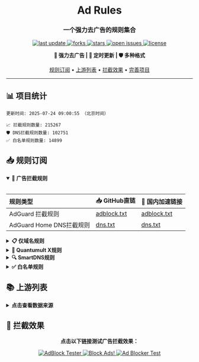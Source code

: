<div align="center">
<h1 align="center">Ad Rules</h1>
<h3 align="center">一个强力去广告的规则集合</h3>

<p align="center">
  <a href="https://github.com/trinitUnsalted/Ad_Rules">
    <img src="https://img.shields.io/github/last-commit/trinitUnsalted/Ad_Rules?style=flat-square&color=blue" alt="last update" />
  </a>
  <a href="https://github.com/trinitUnsalted/Ad_Rules">
    <img src="https://img.shields.io/github/forks/trinitUnsalted/Ad_Rules?style=flat-square&color=brightgreen" alt="forks" />
  </a>
  <a href="https://github.com/trinitUnsalted/Ad_Rules">
    <img src="https://img.shields.io/github/stars/trinitUnsalted/Ad_Rules?style=flat-square&color=yellow" alt="stars" />
  </a>
  <a href="https://github.com/trinitUnsalted/Ad_Rules/issues/">
    <img src="https://img.shields.io/github/issues/trinitUnsalted/Ad_Rules?style=flat-square&color=red" alt="open issues" />
  </a>
  <a href="https://github.com/trinitUnsalted/Ad_Rules">
    <img src="https://img.shields.io/github/license/trinitUnsalted/Ad_Rules?style=flat-square&color=9cf" alt="license" />
  </a>
</p>

<p align="center">
  <b>🚫 强力去广告 | 🔄 定时更新 | 🛡️ 多种格式</b>
</p>

<p align="center">
  <a href="#-规则订阅">规则订阅</a> •
  <a href="#-上游列表">上游列表</a> •
  <a href="#-拦截效果">拦截效果</a> •
  <a href="#-完善项目">完善项目</a>
</p>

---

</div>

## 📊 项目统计

```
更新时间: 2025-07-24 09:00:55 （北京时间） 

📈 拦截规则数量: 215267 
🛡️ DNS拦截规则数量: 102751 
✅ 白名单规则数量: 14899 
```

## 📥 规则订阅

<details open>
<summary><b>🚫 广告拦截规则</b></summary>
<br>

| 规则类型 | 📥 GitHub直链 | 🚀 国内加速链接 |
| :---- | :---- | :---- |
| AdGuard 拦截规则 | [adblock.txt](https://raw.githubusercontent.com/trinitUnsalted/Ad_Rules/refs/heads/master/data/rules/adblock.txt) | [adblock.txt](https://gh.061003.xyz/https://raw.githubusercontent.com/trinitUnsalted/Ad_Rules/refs/heads/master/data/rules/adblock.txt) |
| AdGuard Home DNS拦截规则 | [dns.txt](https://raw.githubusercontent.com/trinitUnsalted/Ad_Rules/refs/heads/master/data/rules/dns.txt) | [dns.txt](https://gh.061003.xyz/https://raw.githubusercontent.com/trinitUnsalted/Ad_Rules/refs/heads/master/data/rules/dns.txt) |

</details>

<details>
<summary><b>📋 仅域名规则</b></summary>
<br>

| 规则类型 | 📥 GitHub直链 | 🚀 国内加速链接 |
| :---- | :---- | :---- |
| 黑名单域名列表 | [ad-domain.txt](https://raw.githubusercontent.com/trinitUnsalted/Ad_Rules/refs/heads/master/data/rules/ad-domain.txt) | [ad-domain.txt](https://gh.061003.xyz/https://raw.githubusercontent.com/trinitUnsalted/Ad_Rules/refs/heads/master/data/rules/ad-domain.txt) |

</details>

<details>
<summary><b>📱 Quantumult X规则</b></summary>
<br>

| 规则类型 | 📥 GitHub直链 | 🚀 国内加速链接 |
| :---- | :---- | :---- |
| Quantumult X规则 | [qx.list](https://raw.githubusercontent.com/trinitUnsalted/Ad_Rules/refs/heads/master/data/rules/qx.list) | [qx.list](https://gh.061003.xyz/https://raw.githubusercontent.com/trinitUnsalted/Ad_Rules/refs/heads/master/data/rules/qx.list) |

</details>

<details>
<summary><b>🔍 SmartDNS规则</b></summary>
<br>

| 规则类型 | 📥 GitHub直链 | 🚀 国内加速链接 |
| :---- | :---- | :---- |
| SmartDNS拦截规则 | [smartdns.conf](https://raw.githubusercontent.com/trinitUnsalted/Ad_Rules/refs/heads/master/data/rules/smartdns.conf) | [smartdns.conf](https://gh.061003.xyz/https://raw.githubusercontent.com/trinitUnsalted/Ad_Rules/refs/heads/master/data/rules/smartdns.conf) |
| SmartDNS白名单 | [smartdns-whitelist.conf](https://raw.githubusercontent.com/trinitUnsalted/Ad_Rules/refs/heads/master/data/rules/smartdns-whitelist.conf) | [smartdns-whitelist.conf](https://gh.061003.xyz/https://raw.githubusercontent.com/trinitUnsalted/Ad_Rules/refs/heads/master/data/rules/smartdns-whitelist.conf) |

</details>

<details>
<summary><b>✅ 白名单规则</b></summary>
<br>

| 规则类型 | 📥 GitHub直链 | 🚀 国内加速链接 |
| :---- | :---- | :---- |
| 白名单规则 | [allow.txt](https://raw.githubusercontent.com/trinitUnsalted/Ad_Rules/refs/heads/master/data/rules/allow.txt) | [allow.txt](https://gh.061003.xyz/https://raw.githubusercontent.com/trinitUnsalted/Ad_Rules/refs/heads/master/data/rules/allow.txt) |
</details>

## 📚 上游列表

<details>
<summary><b>点击查看数据来源</b></summary>
<br>

- [AdGuard规则](https://github.com/AdguardTeam/AdguardFilters)
- [Tv规则](https://perflyst.github.io/PiHoleBlocklist/SmartTV-AGH.txt)
- [EasyPrivacy规则](https://easylist.to/)
- [乘风视频过滤规则](https://raw.githubusercontent.com/xinggsf/Adblock-Plus-Rule/master/mv.txt)
- [去APP下载提示规则](https://raw.githubusercontent.com/Noyllopa/NoAppDownload/master/NoAppDownload.txt)
- [oisd规则](https://small.oisd.nl/)
- [AWAvenue 秋风广告规则](https://raw.githubusercontent.com/TG-Twilight/AWAvenue-Ads-Rule/main/AWAvenue-Ads-Rule.txt)
- [CJX's Annoyance List](https://raw.githubusercontent.com/cjx82630/cjxlist/master/cjx-annoyance.txt)
- [补充规则](https://github.com/trinitUnsalted/Ad_Rules)

</details>

## 🚫 拦截效果

<div align="center">
  <p><b>点击以下链接测试广告拦截效果：</b></p>
  
  <a href="https://adblock-tester.com">
    <img src="https://img.shields.io/badge/AdBlock%20Tester-测试链接-blue?style=for-the-badge" alt="AdBlock Tester"/>
  </a>
  
  <a href="https://blockads.fivefilters.org/">
    <img src="https://img.shields.io/badge/Block%20Ads!-测试链接-green?style=for-the-badge" alt="Block Ads!"/>
  </a>
  
  <a href="https://adblock.turtlecute.org/">
    <img src="https://img.shields.io/badge/Ad%20Blocker%20Test-测试链接-orange?style=for-the-badge" alt="Ad Blocker Test"/>
  </a>
</div>
